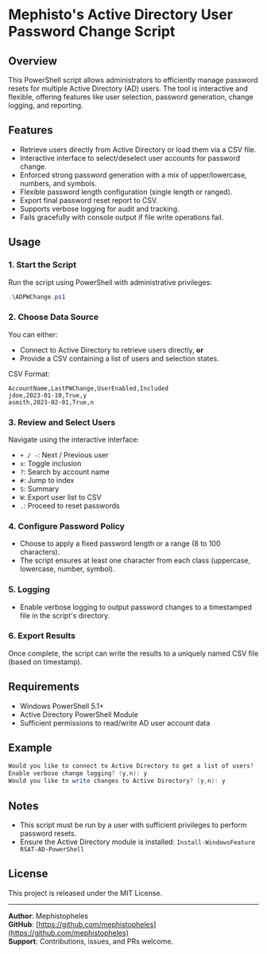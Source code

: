 # Mephisto's Active Directory User Password Change Script

## Overview

This PowerShell script allows administrators to efficiently manage password resets for multiple Active Directory (AD) users. The tool is interactive and flexible, offering features like user selection, password generation, change logging, and reporting.

## Features

- Retrieve users directly from Active Directory or load them via a CSV file.
- Interactive interface to select/deselect user accounts for password change.
- Enforced strong password generation with a mix of upper/lowercase, numbers, and symbols.
- Flexible password length configuration (single length or ranged).
- Export final password reset report to CSV.
- Supports verbose logging for audit and tracking.
- Fails gracefully with console output if file write operations fail.

## Usage

### 1. Start the Script

Run the script using PowerShell with administrative privileges:

```powershell
.\ADPWChange.ps1
```

### 2. Choose Data Source

You can either:
- Connect to Active Directory to retrieve users directly, **or**
- Provide a CSV containing a list of users and selection states.

CSV Format:
```csv
AccountName,LastPWChange,UserEnabled,Included
jdoe,2023-01-10,True,y
asmith,2023-02-01,True,n
```

### 3. Review and Select Users

Navigate using the interactive interface:
- `+ / -`: Next / Previous user
- `x`: Toggle inclusion
- `?`: Search by account name
- `#`: Jump to index
- `S`: Summary
- `W`: Export user list to CSV
- `.`: Proceed to reset passwords

### 4. Configure Password Policy

- Choose to apply a fixed password length or a range (8 to 100 characters).
- The script ensures at least one character from each class (uppercase, lowercase, number, symbol).

### 5. Logging

- Enable verbose logging to output password changes to a timestamped file in the script's directory.

### 6. Export Results

Once complete, the script can write the results to a uniquely named CSV file (based on timestamp).

## Requirements

- Windows PowerShell 5.1+
- Active Directory PowerShell Module
- Sufficient permissions to read/write AD user account data

## Example

```powershell
Would you like to connect to Active Directory to get a list of users? (y,n): y
Enable verbose change logging? (y,n): y
Would you like to write changes to Active Directory? (y,n): y
```

## Notes

- This script must be run by a user with sufficient privileges to perform password resets.
- Ensure the Active Directory module is installed: `Install-WindowsFeature RSAT-AD-PowerShell`

## License

This project is released under the MIT License.

---

**Author**: Mephistopheles  
**GitHub**: [https://github.com/mephistopheles](https://github.com/mephistopheles)  
**Support**: Contributions, issues, and PRs welcome.
